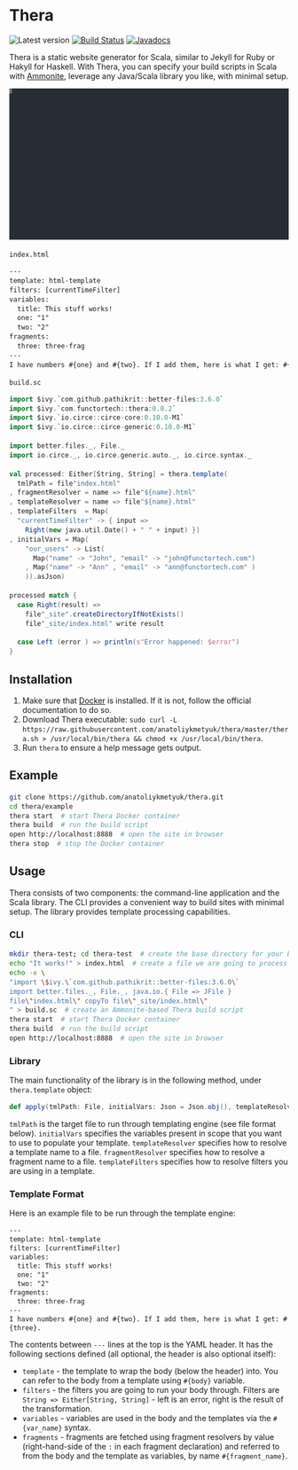 # Thera

![Latest version](https://index.scala-lang.org/anatoliykmetyuk/thera/thera/latest.svg?color=purple) [![Build Status](https://travis-ci.org/anatoliykmetyuk/thera.svg?branch=master)](https://travis-ci.org/anatoliykmetyuk/thera) [![Javadocs](https://www.javadoc.io/badge/com.functortech/thera_2.12.svg)](https://www.javadoc.io/doc/com.functortech/thera_2.12)

Thera is a static website generator for Scala, similar to Jekyll for Ruby or Hakyll for Haskell. With Thera, you can specify your build scripts in Scala with [Ammonite](http://ammonite.io/), leverage any Java/Scala library you like, with minimal setup.

![Demo](./demo.svg)

`index.html`
```html
---
template: html-template
filters: [currentTimeFilter]
variables:
  title: This stuff works!
  one: "1"
  two: "2"
fragments:
  three: three-frag
---
I have numbers #{one} and #{two}. If I add them, here is what I get: #{three}.
```
`build.sc`
```scala
import $ivy.`com.github.pathikrit::better-files:3.6.0`
import $ivy.`com.functortech::thera:0.0.2`
import $ivy.`io.circe::circe-core:0.10.0-M1`
import $ivy.`io.circe::circe-generic:0.10.0-M1`

import better.files._, File._
import io.circe._, io.circe.generic.auto._, io.circe.syntax._

val processed: Either[String, String] = thera.template(
  tmlPath = file"index.html"
, fragmentResolver = name => file"${name}.html"
, templateResolver = name => file"${name}.html"
, templateFilters  = Map(
  "currentTimeFilter" -> { input =>
    Right(new java.util.Date() + " " + input) })
, initialVars = Map(
    "our_users" -> List(
      Map("name" -> "John", "email" -> "john@functortech.com")
    , Map("name" -> "Ann" , "email" -> "ann@functortech.com" )
    )).asJson)

processed match {
  case Right(result) =>
    file"_site".createDirectoryIfNotExists()
    file"_site/index.html" write result

  case Left (error ) => println(s"Error happened: $error")
}
```

## Installation
1. Make sure that [Docker](https://www.docker.com/get-started/) is installed. If it is not, follow the official documentation to do so.
2. Download Thera executable: `sudo curl -L https://raw.githubusercontent.com/anatoliykmetyuk/thera/master/thera.sh > /usr/local/bin/thera && chmod +x /usr/local/bin/thera`.
3. Run `thera` to ensure a help message gets output.

## Example
```bash
git clone https://github.com/anatoliykmetyuk/thera.git
cd thera/example
thera start  # start Thera Docker container
thera build  # run the build script
open http://localhost:8888  # open the site in browser
thera stop  # stop the Docker container
```

## Usage
Thera consists of two components: the command-line application and the Scala library. The CLI provides a convenient way to build sites with minimal setup. The library provides template processing capabilities.

### CLI
```bash
mkdir thera-test; cd thera-test  # create the base directory for your blog
echo "It works!" > index.html  # create a file we are going to process
echo -e \
"import \$ivy.\`com.github.pathikrit::better-files:3.6.0\`
import better.files._, File._, java.io.{ File => JFile }
file\"index.html\" copyTo file\"_site/index.html\"
" > build.sc  # create an Ammonite-based Thera build script
thera start  # start Thera Docker container
thera build  # run the build script
open http://localhost:8888  # open the site in browser
```

### Library
The main functionality of the library is in the following method, under `thera.template` object:

```scala
def apply(tmlPath: File, initialVars: Json = Json.obj(), templateResolver: (String) ⇒ File = default.templateResolver, fragmentResolver: (String) ⇒ File = default.fragmentResolver, templateFilters: (String) ⇒ TemplateFilter = Map()): Ef[String]
```

`tmlPath` is the target file to run through templating engine (see file format below).
`initialVars` specifies the variables present in scope that you want to use to populate your template.
`templateResolver` specifies how to resolve a template name to a file.
`fragmentResolver` specifies how to resolve a fragment name to a file.
`templateFilters` specifies how to resolve filters you are using in a template.

### Template Format
Here is an example file to be run through the template engine:

```
---
template: html-template
filters: [currentTimeFilter]
variables:
  title: This stuff works!
  one: "1"
  two: "2"
fragments:
  three: three-frag
---
I have numbers #{one} and #{two}. If I add them, here is what I get: #{three}.
```

The contents between `---` lines at the top is the YAML header. It has the following sections defined (all optional, the header is also optional itself):

- `template` - the template to wrap the body (below the header) into. You can refer to the body from a template using `#{body}` variable.
- `filters` - the filters you are going to run your body through. Filters are `String => Either[String, String]` - left is an error, right is the result of the transformation.
- `variables` - variables are used in the body and the templates via the `#{var_name}` syntax.
- `fragments` - fragments are fetched using fragment resolvers by value (right-hand-side of the `:` in each fragment declaration) and referred to from the body and the template as variables, by name `#{fragment_name}`.
